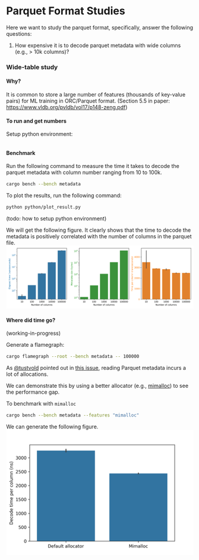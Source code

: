 # Parquet Format Studies

Here we want to study the parquet format, specifically, answer the following questions:
1. How expensive it is to decode parquet metadata with wide columns (e.g., > 10k columns)? 



### Wide-table study

#### Why?
<!-- Parquet is used in machine learning workloads to store [vector embeddings](https://huggingface.co/datasets?sort=downloads&search=embed), each vector is an array of floating numbers. -->
<!-- For a vector with 10k dimensions, we have 10k columns in the parquet schema. (This is not true: vector embeddings are stored as lists in Parquets' nested model.) -->
<!-- (personal note: I don't think this is the intended use case for parquet) -->

It is common to store a large number of features (thousands of key-value pairs) for ML training in ORC/Parquet format.
(Section 5.5 in paper: https://www.vldb.org/pvldb/vol17/p148-zeng.pdf)

#### To run and get numbers

Setup python environment:
```bash

```

#### Benchmark

Run the following command to measure the time it takes to decode the parquet metadata with column number ranging from 10 to 100k. 
```bash
cargo bench --bench metadata
```

To plot the results, run the following command:
```bash
python python/plot_result.py
```
(todo: how to setup python environment)

We will get the following figure.
It clearly shows that the time to decode the metadata is positively correlated with the number of columns in the parquet file.
![metadata](python/metadata.png)

#### Where did time go?
(working-in-progress)

Generate a flamegraph:
```bash
cargo flamegraph --root --bench metadata -- 100000
```

As [@tustvold](https://github.com/tustvold) pointed out in [this issue](https://github.com/apache/arrow-rs/issues/5775), reading Parquet metadata incurs a lot of allocations.

We can demonstrate this by using a better allocator (e.g., [mimalloc](https://github.com/purpleprotocol/mimalloc_rust)) to see the performance gap. 

To benchmark with `mimalloc`
```bash
cargo bench --bench metadata --features "mimalloc"
```

We can generate the following figure.
![allocation](python/allocation.png)

